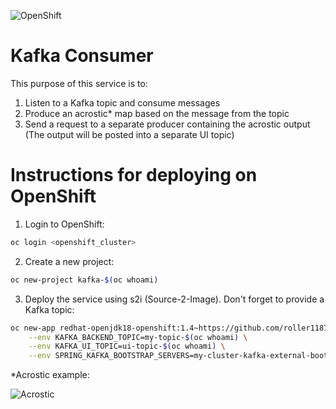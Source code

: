 ![OpenShift](https://developers.redhat.com/blog/wp-content/uploads/2018/10/Untitled-drawing-4.png)
# Kafka Consumer

This purpose of this service is to:
  1. Listen to a Kafka topic and consume messages
  2. Produce an acrostic* map based on the message from the topic
  3. Send a request to a separate producer containing the acrostic output (The output will be posted into a separate UI topic)


# Instructions for deploying on OpenShift
  1. Login to OpenShift:
```sh
oc login <openshift_cluster>
```
  2. Create a new project:
```sh
oc new-project kafka-$(oc whoami)
```
  3. Deploy the service using s2i (Source-2-Image). Don't forget to provide a Kafka topic:
```sh
oc new-app redhat-openjdk18-openshift:1.4~https://github.com/roller1187/kafka-consumer.git \
    --env KAFKA_BACKEND_TOPIC=my-topic-$(oc whoami) \
    --env KAFKA_UI_TOPIC=ui-topic-$(oc whoami) \
    --env SPRING_KAFKA_BOOTSTRAP_SERVERS=my-cluster-kafka-external-bootstrap.kafka-demo.svc.cluster.local:9094  
```

*Acrostic example:

![Acrostic](https://www.researchgate.net/profile/Andrew_Finch/publication/260593143/figure/fig3/AS:392472879484941@1470584234596/Acrostic-poem-Teaching-points-Spelling-Vocabulary-Dictionary-Holmes-Moulton-2001.png)

